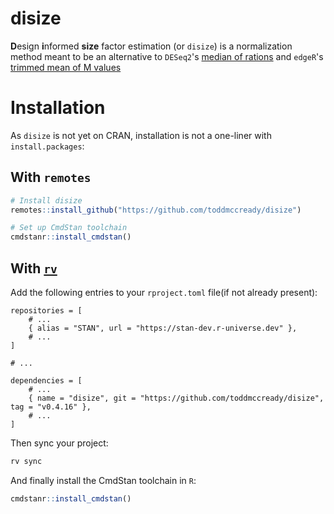 # disize

**D**esign **i**nformed **size** factor estimation (or `disize`) is a normalization method meant to be an alternative to `DESeq2`'s [median of rations](https://genomebiology.biomedcentral.com/articles/10.1186/gb-2010-11-10-r106) and `edgeR`'s [trimmed mean of M values](https://genomebiology.biomedcentral.com/articles/10.1186/gb-2010-11-3-r25)

# Installation

As `disize` is not yet on CRAN, installation is not a one-liner with `install.packages`:

## With `remotes`
```R
# Install disize
remotes::install_github("https://github.com/toddmccready/disize")

# Set up CmdStan toolchain
cmdstanr::install_cmdstan()
```

## With [`rv`](https://a2-ai.github.io/rv-docs/)

Add the following entries to your `rproject.toml` file(if not already present):
```
repositories = [
    # ...
    { alias = "STAN", url = "https://stan-dev.r-universe.dev" },
    # ...
]

# ...

dependencies = [
    # ...
    { name = "disize", git = "https://github.com/toddmccready/disize", tag = "v0.4.16" },
    # ...
]
```

Then sync your project:
```sh
rv sync
```

And finally install the CmdStan toolchain in `R`:
```R
cmdstanr::install_cmdstan()
```
